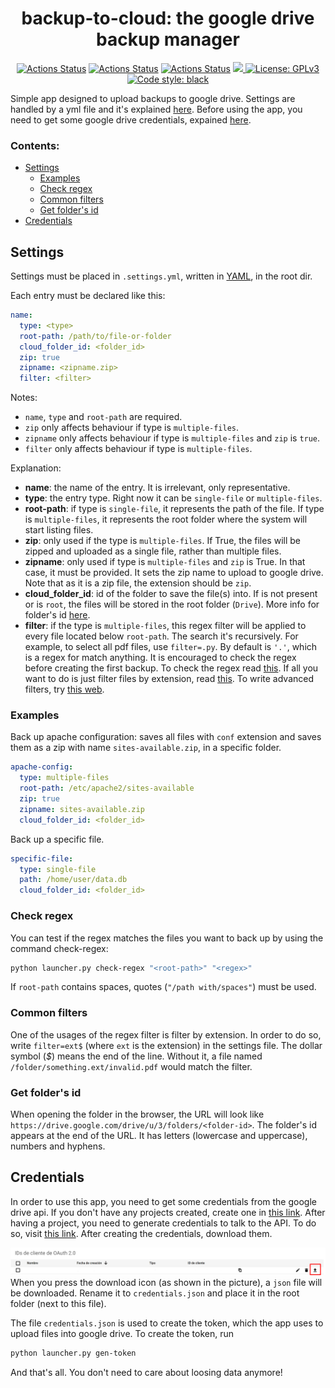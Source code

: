 <h1 align="center">backup-to-cloud: the google drive backup manager</font></h1>

<p align="center">
<a href="https://github.com/sralloza/backup-to-cloud/actions"><img alt="Actions Status" src="https://github.com/sralloza/backup-to-cloud/workflows/test/badge.svg"></a>
<a href="https://github.com/sralloza/backup-to-cloud/actions"><img alt="Actions Status" src="https://github.com/sralloza/backup-to-cloud/workflows/lint-black/badge.svg"></a>
<a href="https://github.com/sralloza/backup-to-cloud/actions"><img alt="Actions Status" src="https://github.com/sralloza/backup-to-cloud/workflows/lint-pylint/badge.svg"></a>
<a href="https://codecov.io/gh/sralloza/backup-to-cloud">
  <img src="https://codecov.io/gh/sralloza/backup-to-cloud/branch/master/graph/badge.svg" />
</a>
<a href="https://github.com/sralloza/backup-to-cloud/blob/master/LICENSE"><img alt="License: GPLv3" src="https://img.shields.io/badge/License-GPLv3-blue.svg"></a>
<a href="https://github.com/psf/black"><img alt="Code style: black" src="https://img.shields.io/badge/code%20style-black-000000.svg"></a>
</p>

Simple app designed to upload backups to google drive. Settings are handled by a yml file and it's explained [here](#settings). Before using the app, you need to get some google drive credentials, expained [here](#credentials).

<h3>Contents:</h3>

- [Settings](#settings)
  - [Examples](#examples)
  - [Check regex](#check-regex)
  - [Common filters](#common-filters)
  - [Get folder's id](#get-folders-id)
- [Credentials](#credentials)

## Settings

Settings must be placed in `.settings.yml`, written in [YAML](https://yaml.org/), in the root dir.

Each entry must be declared like this:

```yaml
name:
  type: <type>
  root-path: /path/to/file-or-folder
  cloud_folder_id: <folder_id>
  zip: true
  zipname: <zipname.zip>
  filter: <filter>
```

Notes:

- `name`, `type` and `root-path` are required.
- `zip` only affects behaviour if type is `multiple-files`.
- `zipname` only affects behaviour if type is `multiple-files` and `zip` is `true`.
- `filter` only affects behaviour if type is `multiple-files`.

Explanation:

- **name**: the name of the entry. It is irrelevant, only representative.
- **type**: the entry type. Right now it can be `single-file` or `multiple-files`.
- **root-path**: if type is `single-file`, it represents the path of the file. If type is `multiple-files`, it represents the root folder where the system will start listing files.
- **zip**: only used if the type is `multiple-files`. If True, the files will be zipped and uploaded as a single file, rather than multiple files.
- **zipname**: only used if type is `multiple-files` and `zip` is True. In that case, it must be provided. It sets the zip name to upload to google drive. Note that as it is a zip file, the extension should be `zip`.
- **cloud_folder_id**: id of the folder to save the file(s) into. If is not present or is `root`, the files will be stored in the root folder (`Drive`). More info for folder's id [here](#get-folders-id).
- **filter**: if the type is `multiple-files`, this regex filter will be applied to every file located below `root-path`. The search it's recursively. For example, to select all pdf files, use `filter=.py`. By default is `'.'`, which is a regex for match anything. It is encouraged to check the regex before creating the first backup. To check the regex read [this](#check-regex). If all you want to do is just filter files by extension, read [this](#common-filters). To write advanced filters, try [this web](https://regex101.com).

### Examples

Back up apache configuration: saves all files with `conf` extension and saves them as a zip with name `sites-available.zip`, in a specific folder.

```yaml
apache-config:
  type: multiple-files
  root-path: /etc/apache2/sites-available
  zip: true
  zipname: sites-available.zip
  cloud_folder_id: <folder_id>
```

Back up a specific file.

```yaml
specific-file:
  type: single-file
  path: /home/user/data.db
  cloud_folder_id: <folder_id>
```

### Check regex

You can test if the regex matches the files you want to back up by using the command check-regex:

```bash
python launcher.py check-regex "<root-path>" "<regex>"
```

If `root-path` contains spaces, quotes (`"/path with/spaces"`) must be used.

### Common filters

One of the usages of the regex filter is filter by extension. In order to do so, write `filter=ext$` (where `ext` is the extension) in the settings file. The dollar symbol (_\$_) means the end of the line. Without it, a file named `/folder/something.ext/invalid.pdf` would match the filter.

### Get folder's id

When opening the folder in the browser, the URL will look like `https://drive.google.com/drive/u/3/folders/<folder-id>`. The folder's id appears at the end of the URL. It has letters (lowercase and uppercase), numbers and hyphens.

## Credentials

In order to use this app, you need to get some credentials from the google drive api. If you don't have any projects created, create one in [this link](https://console.developers.google.com/projectcreate). After having a project, you need to generate credentials to talk to the API. To do so, visit [this link](https://console.developers.google.com/apis/credentials). After creating the credentials, download them.

![download credentials](.github/help.png)
When you press the download icon (as shown in the picture), a `json` file will be downloaded. Rename it to `credentials.json` and place it in the root folder (next to this file).

The file `credentials.json` is used to create the token, which the app uses to upload files into google drive. To create the token, run

```bash
python launcher.py gen-token
```

And that's all. You don't need to care about loosing data anymore!
